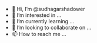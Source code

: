 - 👋 Hi, I’m @sudhagarshadower
- 👀 I’m interested in ...
- 🌱 I’m currently learning ...
- 💞️ I’m looking to collaborate on ...
- 📫 How to reach me ...

<!---
sudhagarshadower/sudhagarshadower is a ✨ special ✨ repository because its `README.md` (this file) appears on your GitHub profile.
You can click the Preview link to take a look at your changes.
--->

